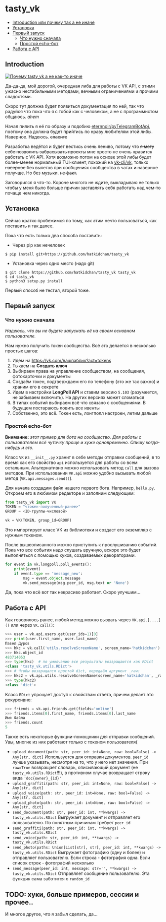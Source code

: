 # tasty_vk

  * [Introduction или почему так а не иначе](#introduction)
  * [Установка](#Установка)
  * [Первый запуск](#Первый-запуск)
    * [Что нужно сначала](#Что-нужно-сначала)
    * [Простой echo-бот](#Простой-echo-бот)
  * [Работа с API](#Работа-с-api)

## Introduction
[![Почему tasty_vk а не как-то иначе](https://i.imgur.com/0ZWkOpx.png)](https://i.imgur.com/0ZWkOpx.png)

Да-да-да, мой дорогой, очередная либа для работы с VK API, с этими ужасно нестабильными методами, вечными ограничениями и прочими сладостями.

Скоро тут должна будет появиться документация по ней, так что радуйся что пока что я с тобой как с человеком, а не с программистом общаюсь. *ahem*

Начал пилить я её по образу и подобию [eternnoir/pyTelegramBotApi](https://github.com/eternnoir/pyTelegramBotApi), поэтому она должна будет прийтись по нраву любителям этой либы. Наверное. Надеюсь. ~~спасите~~

Разработка ведётся и будет вестись очень лениво, потому что ~~я могу себе позволить забрасывать проекты~~ мне просто не очень нравится работать с VK API. Хотя возможно потом на основе этой либы будет более-менее нормальный TUI-клиент, похожий на [vk-cli/vk](https://github.com/vk-cli/vk), только ~~наверное~~ без вылетов при сообщениях сообщества в чатах и наверное получше. Но без музыки. ~~не факт.~~

Заговорился я что-то. Короче многого не ждите, выкладываю ее только чтобы у меня было больше причин заставлять себя работать над чем-то почаще чем никогда.

## Установка

Сейчас кратко пробежимся по тому, как этим нечто пользоваться, как поставить и так далее.

Пока что есть только два способа поставить:

* Через pip как нечеловек

```
$ pip install git+https://github.com/hatkidchan/tasty_vk
```
* Установка через одно место (надо git)

```
$ git clone https://github.com/hatkidchan/tasty_vk tasty_vk
$ cd tasty_vk
$ python3 setup.py install
```

Первый способ не тестил, второй тоже.


## Первый запуск

### Что нужно сначала

_Надеюсь, что вы не будете запускать её на своем основном пользователе._

Нам нужно получить токен сообщества. Всё это делается в несколько простых шагов:
1. Идём на https://vk.com/вашпаблик?act=tokens
2. Тыкаем на **Создать ключ**
3. Выбираем права на управление сообществом, на сообщения, фотокарточки и документы
4. Создаём токен, подтверждаем его по телефону (это же так важно) и храним его в секрете
5. Идем в настройки **LongPoll API** и ставим версию `5.103` (разумеется, не забываем включить). На других версиях может сломаться
6. В типах событий выбираем всё что связано с сообщениями. В будущем постараюсь ловить все ивенты
7. Собственно, это всё. Токен есть, лонгполл настроен, летим дальше

### Простой echo-бот

**Внимание:** *этот пример для бота на сообщество. Для работы с пользователем всё чуточку проще и хуже одновременно. Опишу когда-нибудь и это.*

Класс `VK` из `__init__.py` хранит в себе методы отправки сообщений, в то время как его свойство `api` используется для работы со всем остальным. Альтернативно можно использовать метод `call` для вызова методов. При использовании `VK.api` можно удобно вызывать любой метод (`VK.api.messages.send()`).

Для начала создадим файл нашего первого бота. Например, `hello.py`. Откроем его в любимом редакторе и заполним следующим:

```python
from tasty_vk import VK
TOKEN = "<токен-полученный-ранее>"
GROUP = <ID-группы-числовой>

vk = VK(TOKEN, group_id=GROUP)
```

Это импортирует класс VK из библиотеки и создаст его экземпляр с нужным токеном.

После вышеописанного можно приступить к прослушиванию событий. Пока что все события надо слушать вручную, вскоре это будет выполняться с помощью хуков, создаваемых декораторами.

```python
for event in vk.longpoll.poll_events():
    print(event)
    if event.type == 'message_new':
        msg = event.object.message
        vk.send_message(msg.peer_id, msg.text or 'None')
```

Да, пока что всё вот так некрасиво работает. Скоро улучшим...

## Работа с API

Как говорилось ранее, любой метод можно вызвать через `VK.api.[....]()` или через `VK.call()`:

```python
>>> user = vk.api.users.get(user_ids=1)[0]
>>> print(user.first_name, user.last_name)
Павел Дуров
>>> hkc = vk.call('utils.resolveScreenName', screen_name='hatkidchan')
>>> hkc.object_id
483714053
>>> type(hkc)  # по умолчанию все результаты возвращаются как RDict
<class 'tasty_vk.utils.RDict'>
>>> # Чтобы возвращался простой dict, передаём аргумент _raw:
>>> hkc2 = vk.api.utils.resolveScreenName(screen_name='hatkidchan', _raw=True)
>>> type(hkc2)
<class 'dict'>
```

Класс `RDict` упрощает доступ к свойствам ответа, причем делает это рекурсивно:
```python
>>> friends = vk.api.friends.get(fields='online')
>>> friends.items[0].first_name, friends.items[0].last_name
Имя Файла
>>> friends.count
5
```

Также есть некоторые функции-помощники для отправки сообщений. Увы, многие из них работают только с токеном пользователя(

* `upload_document(path: str, peer_id: int=None, raw: bool=False) -> Any[str, dict]`
Используется для отправки документов. `peer_id` лучше указывать, несмотря на то, что у него нет значения. При `raw=True` возвращает словарь, описывающий документ (не `tasty_vk.utils.RDict`!!!), в противном случае возвращает строку вида `'doc{owner}_{id}'`
* `upload_graffiti(path: str, peer_id: int=None, raw: bool=False) -> Any[str, dict]`
* `upload_voice(path: str, peer_id: int=None, raw: bool=False) -> Any[str, dict]`
* `upload_photo(path: str, peer_id: int=None, raw: bool=False) -> Any[str, dict]`
* `send_document(path: str, peer_id: int, **kwargs) -> tasty_vk.utils.RDict`
Выгружает документ и отправляет его пользователю. По понятным причинам требует `peer_id`
* `send_graffiti(path: str, peer_id: int, **kwargs) -> tasty_vk.utils.RDict`
* `send_voice(path: str, peer_id: int, **kwargs) -> tasty_vk.utils.RDict`
* `send_photo(paths: Union[List[str], str], peer_id: int, **kwargs) -> tasty_vk.utils.RDict`
Выгружает фотографию (одну и более) и отправляет пользователю. Если строка - фотография одна. Если список строк - фотографий несколько
* `send_message(peer_id: int, message: str='', **kwargs) -> tasty_vk.utils.RDict`
Отправляет сообщение пользователю. Эта функция сама заботится о `random_id`

## TODO: хуки, больше примеров, сессии и прочее..

И многое другое, что я забыл сделать, да...
